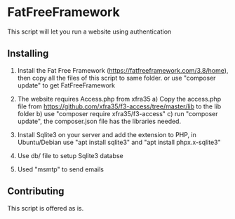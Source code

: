 # FatFreeFramework 

This script will let you run a website using authentication

## Installing

1. Install the Fat Free Framework (https://fatfreeframework.com/3.8/home), then copy all the files of this script to same folder.
   or use "composer update" to get FatFreeFramework

2. The website requires Access.php from xfra35
   a) Copy the access.php file from https://github.com/xfra35/f3-access/tree/master/lib to the lib folder
   b) use "composer require xfra35/f3-access"
   c) run "composer update", the composer.json file has the libraries needed.

4. Install Sqlite3 on your server and add the extension to PHP, in Ubuntu/Debian use "apt install sqlite3" and "apt install phpx.x-sqlite3"

5. Use db/ file to setup Sqlite3 databse

6. Used "msmtp" to send emails


## Contributing
This script is offered as is. 
